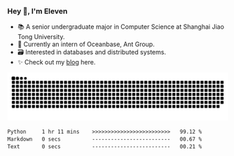 ### Hey 👋, I'm Eleven

- 📚 A senior undergraduate major in Computer Science at Shanghai Jiao Tong University.
- 🍻 Currently an intern of Oceanbase, Ant Group.
- 🗃️ Interested in databases and distributed systems.
- ✨ Check out my [blog](https://blog.eleven.wiki) here.

![github contribution grid snake animation](https://raw.githubusercontent.com/El-even-11/El-even-11/output/github-contribution-grid-snake.svg)

<!--START_SECTION:waka-->

```txt
Python     1 hr 11 mins    >>>>>>>>>>>>>>>>>>>>>>>>>   99.12 %
Markdown   0 secs          -------------------------   00.67 %
Text       0 secs          -------------------------   00.21 %
```

<!--END_SECTION:waka-->
